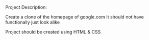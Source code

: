 Project Description:

Create a clone of the homepage of google.com
It should not have functionally just look alike

Project should be created using HTML & CSS


